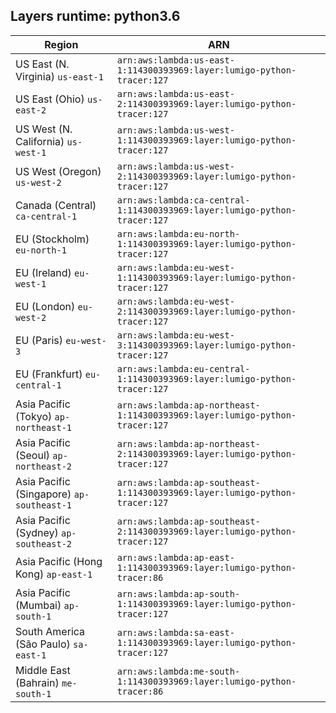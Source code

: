 Layers runtime: python3.6
----
| Region | ARN |
| --- | --- |
|US East (N. Virginia)  `us-east-1`|`arn:aws:lambda:us-east-1:114300393969:layer:lumigo-python-tracer:127`|
|US East (Ohio)  `us-east-2`|`arn:aws:lambda:us-east-2:114300393969:layer:lumigo-python-tracer:127`|
|US West (N. California)  `us-west-1`|`arn:aws:lambda:us-west-1:114300393969:layer:lumigo-python-tracer:127`|
|US West (Oregon)  `us-west-2`|`arn:aws:lambda:us-west-2:114300393969:layer:lumigo-python-tracer:127`|
|Canada (Central)  `ca-central-1`|`arn:aws:lambda:ca-central-1:114300393969:layer:lumigo-python-tracer:127`|
|EU (Stockholm)  `eu-north-1`|`arn:aws:lambda:eu-north-1:114300393969:layer:lumigo-python-tracer:127`|
|EU (Ireland)  `eu-west-1`|`arn:aws:lambda:eu-west-1:114300393969:layer:lumigo-python-tracer:127`|
|EU (London)  `eu-west-2`|`arn:aws:lambda:eu-west-2:114300393969:layer:lumigo-python-tracer:127`|
|EU (Paris)  `eu-west-3`|`arn:aws:lambda:eu-west-3:114300393969:layer:lumigo-python-tracer:127`|
|EU (Frankfurt)  `eu-central-1`|`arn:aws:lambda:eu-central-1:114300393969:layer:lumigo-python-tracer:127`|
|Asia Pacific (Tokyo)  `ap-northeast-1`|`arn:aws:lambda:ap-northeast-1:114300393969:layer:lumigo-python-tracer:127`|
|Asia Pacific (Seoul)  `ap-northeast-2`|`arn:aws:lambda:ap-northeast-2:114300393969:layer:lumigo-python-tracer:127`|
|Asia Pacific (Singapore)  `ap-southeast-1`|`arn:aws:lambda:ap-southeast-1:114300393969:layer:lumigo-python-tracer:127`|
|Asia Pacific (Sydney)  `ap-southeast-2`|`arn:aws:lambda:ap-southeast-2:114300393969:layer:lumigo-python-tracer:127`|
|Asia Pacific (Hong Kong)  `ap-east-1`|`arn:aws:lambda:ap-east-1:114300393969:layer:lumigo-python-tracer:86`|
|Asia Pacific (Mumbai)  `ap-south-1`|`arn:aws:lambda:ap-south-1:114300393969:layer:lumigo-python-tracer:127`|
|South America (São Paulo)  `sa-east-1`|`arn:aws:lambda:sa-east-1:114300393969:layer:lumigo-python-tracer:127`|
|Middle East (Bahrain)  `me-south-1`|`arn:aws:lambda:me-south-1:114300393969:layer:lumigo-python-tracer:86`|
